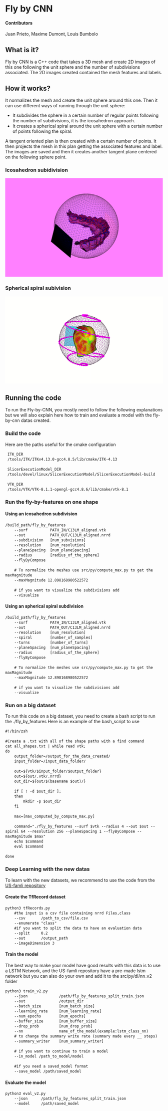 # Fly by CNN

#### Contributors
Juan Prieto, Maxime Dumont, Louis Bumbolo

## What is it?
Fly by CNN is a C++ code that takes a 3D mesh and create 2D images of this one following the unit sphere and the number of subdivisions associated. The 2D images created contained the mesh features and labels.

## How it works?
It normalizes the mesh and create the unit sphere around this one. Then it can use different ways of running through the unit sphere:
* It subdivides the sphere in a certain number of regular points following the number of subdivisions, it is the icosahedron approach.
* It creates a spherical spiral around the unit sphere  with a certain number of points following the spiral. 

A tangent oriented plan is then created with a certain number of points. It then projects the mesh in this plan getting the associated features and label. The images are saved and then it creates another tangent plane centered on the following sphere point.

### Icosahedron subidivision
<!-- ![Sphere_and_plane](https://github.com/MaximeDum/fly-by-cnn/tree/master/docs/Sphere_and_plane.png?raw=true) -->

![Sphere_and_plane](./docs/Sphere_and_plane.png?raw=true)

### Spherical spiral subivision
<!-- ![Spherical_spiral](https://github.com/lbumbolo/fly-by-cnn/tree/master/docs/Spherical_spiral.gif?raw=true) -->

![Spherical_spiral](./docs/Spherical_spiral.gif?raw=true)

## Running the code
To run the Fly-by-CNN, you mostly need to follow the following explanations but we will also explain here how to train and evaluate a model with the fly-by-cnn datas created.

### Build the code
Here are the paths useful for the cmake configuration
```
 ITK_DIR 
 /tools/ITK/ITKv4.13.0-gcc4.8.5/lib/cmake/ITK-4.13             

 SlicerExecutionModel_DIR     
 /tools/devel/linux/SlicerExecutionModel/SlicerExecutionModel-build

 VTK_DIR                          
 /tools/VTK/VTK-8.1.1-opengl-gcc4.8.6/lib/cmake/vtk-8.1  
```


### Run the fly-by-features on one shape

#### Using an icosahedron subdivision
```
/build_path/fly_by_features 
	--surf 			PATH_IN/C13LM_aligned.vtk 
	--out 			PATH_OUT/C13LM_aligned.nrrd 
	--subdivision  	[num_subvisions] 
	--resolution   	[num_resolution] 
	--planeSpacing 	[num_planeSpacing] 
	--radius 		[radius_of_the_sphere]
	--flyByCompose 

	# To normalize the meshes use src/py/compute_max.py to get the maxMagnitude
	--maxMagnitude 12.898168980522572

	# if you want to visualize the subdivisions add
	--visualize
```

#### Using an spherical spiral subdivision
```
/build_path/fly_by_features 
	--surf 			PATH_IN/C13LM_aligned.vtk 
	--out 			PATH_OUT/C13LM_aligned.nrrd   
	--resolution 	[num_resolution] 
	--spiral 		[number_of_samples] 
	--turns 		[number_of_turns]
	--planeSpacing 	[num_planeSpacing]
	--radius 		[radius_of_the_sphere] 
	--flyByCompose

	# To normalize the meshes use src/py/compute_max.py to get the maxMagnitude
	--maxMagnitude 12.898168980522572

	# if you want to visualize the subdivisions add
	--visualize
```


### Run on a big dataset
To run this code on a big dataset, you need to create a bash script to run the ./fly_by_features 
Here is an example of the bash_script to use

```
#!/bin/zsh

#Create a .txt with all of the shape paths with a find command
cat all_shapes.txt | while read vtk;
do
	output_folder=/output_for_the_data_created/
	input_folder=/input_data_folder/

	out=${vtk/$input_folder/$output_folder}
	out=${out/.vtk/.nrrd}
	out_dir=${out/$(basename $out)/}

	if [ ! -d $out_dir ];
	then
		mkdir -p $out_dir
	fi

	max=[max_computed_by_compute_max.py]

	command="./fly_by_features --surf $vtk --radius 4 --out $out --spiral 64 --resolution 256 --planeSpacing 1 --flyByCompose --maxMagnitude $max"
	echo $command
	eval $command

done
```


### Deep Learning with the new datas
To learn with the new datasets, we recommend to use the code from the [US-famli repository](https://github.com/juanprietob/US-famli)

#### Create the TfRecord dataset
```
python3 tfRecords.py 
	#the input is a csv file containing nrrd Files,class
	--csv 		/path_to_csv/file.csv
	--enumerate "class" 
	#if you want to split the data to have an evaluation data
	--split 	0.2 
	--out 		/output_path
	--imageDimension 3
```

#### Train the model
The best way to make your model have good results with this data is to use a LSTM Network, and the US-famli repository have a pre-made lstm network but you can also do your own and add it to the src/py/dl/nn_v2 folder
```
python3 train_v2.py 
	--json 				/path/fly_by_features_split_train.json 
	--out 				/output_dir
	--batch_size 		[num_batch_size]
	--learning_rate 	[num_learning_rate]
	--num_epochs 		[num_epochs]
	--buffer_size 		[num_buffer_size] 
	--drop_prob 		[num_drop_prob] 
	--nn 				name_of_the_model(example:lstm_class_nn)
	# to change the summary write rate (summary made every __ steps)
	--summary_writer 	[num_summary_writer]

	# if you want to continue to train a model
	--in_model /path_to_model/model 

	#if you need a saved_model format
	--save_model /path/saved_model
```

#### Evaluate the model
```
python3 eval_v2.py 
	--json 		/path/fly_by_features_split_train.json
	--model 	/path/saved_model
```
